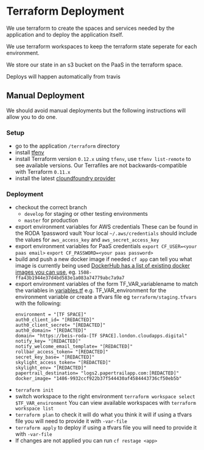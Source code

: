 # Terraform Deployment

We use terraform to create the spaces and services needed by the application and to deploy the application itself.

We use terraform workspaces to keep the terraform state seperate for each environment.

We store our state in an s3 bucket on the PaaS in the terraform space.

Deploys will happen automatically from travis

## Manual Deployment

We should avoid manual deployments but the following instructions will allow you to do one.

### Setup
- go to the application `/terraform` directory
- install [tfenv](https://github.com/tfutils/tfenv)
- install Terraform version `0.12.x` using `tfenv`, use `tfenv list-remote` to see available versions. Our Terrafiles are not backwards-compatible with Terraform `0.11.x`
- install the latest [cloundfoundry provider](https://github.com/cloudfoundry-community/terraform-provider-cf/wiki#installations)

### Deployment
- checkout the correct branch
  - `develop` for staging or other testing environments
  - `master` for production
- export environment variables for AWS credentials
  These can be found in the RODA 1password vault
  Your local `~/.aws/credentials` should include the values for `aws_access_key` and `aws_secret_access_key`
- export environment variables for PaaS credentials
  `export CF_USER=<your paas email>`
  `export CF_PASSWORD=<your paas password>`
- build and push a new docker image if needed
  `cf app` can tell you what image is currently being used
  [DockerHub has a list of existing docker images you can use](https://hub.docker.com/repository/docker/thedxw/beis-report-official-development-assistance/tags?page=1), eg. `1508-ffa43b1944e37d4bd583e1a083a74779abc7a9a7`
- export environment variables of the form TF_VAR_variablename to match the variables in [variables.tf](variables.tf)
  e.g. TF_VAR_environment for the environment variable
  or create a tfvars file eg `terraform/staging.tfvars` with the following:
  ```
  environment = "[TF SPACE]"
  auth0_client_id= "[REDACTED]"
  auth0_client_secret= "[REDACTED]"
  auth0_domain= "[REDACTED]"
  domain= "https://beis-roda-[TF SPACE].london.cloudapps.digital"
  notify_key= "[REDACTED]"
  notify_welcome_email_template= "[REDACTED]"
  rollbar_access_token= "[REDACTED]"
  secret_key_base= "[REDACTED]"
  skylight_access_token= "[REDACTED]"
  skylight_env= "[REDACTED]"
  papertrail_destination= "logs2.papertrailapp.com:[REDACTED]"
  docker_image= "1486-9932ccf922b37f544430af4584443736cf50eb5b"
  ```
- `terraform init`
- switch workspace to the right environment
  `terraform workspace select $TF_VAR_environment`
  You can view available workspaces with `terraform workspace list`
- `terraform plan` to check it will do what you think it will
   if using a tfvars file you will need to provide it with `-var-file`
- `terraform apply` to deploy
   if using a tfvars file you will need to provide it with `-var-file`
- If changes are not applied you can run `cf restage <app>`
